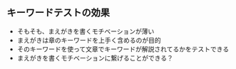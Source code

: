 ## キーワードテストの効果

-   そもそも、まえがきを書くモチベーションが薄い
-   まえがきは章のキーワードを上手く含めるのが目的
-   そのキーワードを使って文章でキーワードが解説されてるかをテストできる
-   まえがきを書くモチベーションに繋げることができる？
